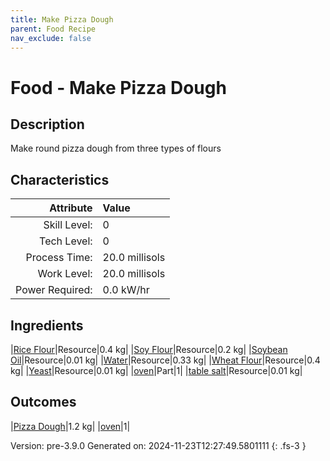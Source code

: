 ```yaml
---
title: Make Pizza Dough
parent: Food Recipe
nav_exclude: false
---
```

# Food - Make Pizza Dough

## Description
 Make round pizza dough from three types of flours 

## Characteristics

| Attribute      | Value |
|--------:|:------|
|Skill Level:|0|
|Tech Level:|0|
|Process Time:|20.0 millisols|
|Work Level:|20.0 millisols|
|Power Required:|0.0 kW/hr|

## Ingredients

|[Rice Flour](../resource/rice-flour.html)|Resource|0.4 kg|
|[Soy Flour](../resource/soy-flour.html)|Resource|0.2 kg|
|[Soybean Oil](../resource/soybean-oil.html)|Resource|0.01 kg|
|[Water](../resource/water.html)|Resource|0.33 kg|
|[Wheat Flour](../resource/wheat-flour.html)|Resource|0.4 kg|
|[Yeast](../resource/yeast.html)|Resource|0.01 kg|
|[oven](../part/oven.html)|Part|1|
|[table salt](../resource/table-salt.html)|Resource|0.01 kg|

## Outcomes

|[Pizza Dough](../resource/pizza-dough.html)|1.2 kg|
|[oven](../part/oven.html)|1|


Version: pre-3.9.0 Generated on: 2024-11-23T12:27:49.5801111
{: .fs-3 }


